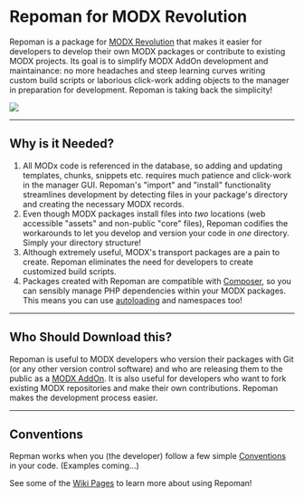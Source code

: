 # Repoman for MODX Revolution

Repoman is a package for [MODX Revolution](http://modx.com/) that makes it easier for developers to develop their own MODX packages or contribute to existing MODX projects.  Its goal is to simplify MODX AddOn development and maintainance: no more headaches and steep learning curves writing custom build scripts or laborious click-work adding objects to the manager in preparation for development. Repoman is taking back the simplicity!

![](https://raw2.github.com/craftsmancoding/repoman/master/screenshots/cmp.jpg)

-------------------------------

## Why is it Needed?

1. All MODx code is referenced in the database, so adding and updating templates, chunks, snippets etc. requires much patience and click-work in the manager GUI.  Repoman's "import" and "install" functionality streamlines development by detecting files in your package's directory and creating the necessary MODX records.
2. Even though MODX packages install files into _two_ locations (web accessible "assets" and non-public "core" files), Repoman codifies the workarounds to let you develop and version your code in _one_ directory.  Simply your directory structure!
3. Although extremely useful, MODX's transport packages are a pain to create.  Repoman eliminates the need for developers to create customized build scripts. 
4. Packages created with Repoman are compatible with [Composer](https://getcomposer.org/), so you can sensibly manage PHP dependencies within your MODX packages.  This means you can use [autoloading](https://github.com/craftsmancoding/repoman/wiki/Autoloading) and namespaces too!

--------------------------------

## Who Should Download this?

Repoman is useful to MODX developers who version their packages with Git (or any other version control software) and who are releasing them to the public as a [MODX AddOn](http://modx.com/extras/).  It is also useful for developers who want to fork existing MODX repositories and make their own contributions.  Repoman makes the development process easier.

---------------------------------
## Conventions

Repman works when you (the developer) follow a few simple [Conventions](https://github.com/craftsmancoding/repoman/wiki/Conventions) in your code. (Examples coming...)

See some of the [Wiki Pages](https://github.com/craftsmancoding/repoman/wiki/_pages) to learn more about using Repoman!